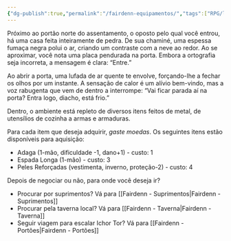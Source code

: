 ```yaml
---
{"dg-publish":true,"permalink":"/fairdenn-equipamentos/","tags":["RPG/livro-jogo/Draegeni/story-points"],"created":"2024-12-06T14:18:51.339-05:00","updated":"2024-12-27T16:32:49.727-05:00"}
---
```



Próximo ao portão norte do assentamento, o oposto pelo qual você entrou, há uma casa feita inteiramente de pedra. De sua chaminé, uma espessa fumaça negra polui o ar, criando um contraste com a neve ao redor. Ao se aproximar, você nota uma placa pendurada na porta. Embora a ortografia seja incorreta, a mensagem é clara: “Entre.”

Ao abrir a porta, uma lufada de ar quente te envolve, forçando-lhe a fechar os olhos por um instante. A sensação de calor é um alívio bem-vindo, mas a voz rabugenta que vem de dentro a interrompe: “Vai ficar parada aí na porta? Entra logo, diacho, está frio.”

Dentro, o ambiente está repleto de diversos itens feitos de metal, de utensílios de cozinha a armas e armaduras. 

Para cada item que deseja adquirir, *gaste moedas*. Os seguintes itens estão disponíveis para aquisição:

- Adaga (1-mão, dificuldade -1, dano+1) - custo: 1
- Espada Longa (1-mão) - custo: 3
- Peles Reforçadas (vestimenta, inverno, proteção-2) - custo: 4

Depois de negociar ou não, para onde você deseja ir?

- Procurar por suprimentos? Vá para [[Fairdenn - Suprimentos\|Fairdenn - Suprimentos]]
- Procurar pela taverna local? Vá para [[Fairdenn - Taverna\|Fairdenn - Taverna]]
- Seguir viagem para escalar Ichor Tor? Vá para [[Fairdenn - Portões\|Fairdenn - Portões]]
